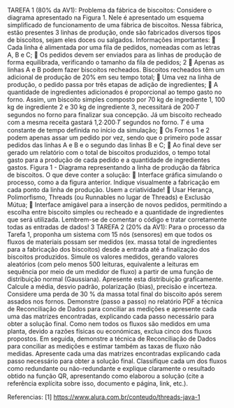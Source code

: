 TAREFA 1 (80% da AV1):
Problema da fábrica de biscoitos:
Considere o diagrama apresentado na Figura 1. Nele é apresentado um esquema simplificado de funcionamento de uma fábrica de biscoitos. Nessa fábrica, estão presentes 3 linhas de produção, onde são fabricados diversos tipos de biscoitos, sejam eles doces ou salgados. Informações importantes:
 Cada linha é alimentada por uma fila de pedidos, nomeadas com as letras A, B e C;
 Os pedidos devem ser enviados para as linhas de produção de forma equilibrada, verificando o tamanho da fila de pedidos;
2
 Apenas as linhas A e B podem fazer biscoitos recheados. Biscoitos recheados têm um adicional de produção de 20% em seu tempo total;
 Uma vez na linha de produção, o pedido passa por três etapas de adição de ingredientes;
 A quantidade de ingredientes adicionados é proporcional ao tempo gasto no forno. Assim, um biscoito simples composto por 70 kg de ingrediente 1, 100 kg de ingrediente 2 e 30 kg de ingrediente 3, necessitará de 200∙𝑇 segundos no forno para finalizar sua concepção. Já um biscoito recheado com a mesma receita gastará 1,2∙200∙𝑇 segundos no forno. 𝑇 é uma constante de tempo definida no início da simulação;
 Os Fornos 1 e 2 podem apenas assar um pedido por vez, sendo que o primeiro pode assar pedidos das linhas A e B e o segundo das linhas B e C;
 Ao final deve ser gerado um relatório com o total de biscoitos produzidos, o tempo total gasto para a produção de cada pedido e a quantidade de ingredientes gastos.
Figura 1 - Diagrama representando a linha de produção da fábrica de biscoitos.
O que deve conter a solução:
 Interface gráfica simulando o processo, como a da figura anterior. Indique visualmente a fabricação em cada ponto da linha de produção. Usem a criatividade!
 Usar Herança, Polimorfismo, Threads (ou Runnables no lugar de Threads) e Exclusão Mútua;
 Interface amigável para a inserção de novos pedidos, permitindo a escolha entre biscoito simples ou recheado e a quantidade de ingredientes que será utilizada.
Lembrem-se de comentar o código e tratar corretamente todas as entradas de dados!
3
TAREFA 2 (20% da AV1):
Para o processo da Tarefa 1, proponha um sistema com 15 nós (sensores) em que todos os fluxos de materiais possam ser medidos (ex. massa total de ingredientes para a fabricação dos biscoitos) desde a entrada até a finalização dos biscoitos produzidos. Simule os valores medidos, gerando valores aleatórios (com pelo menos 500 leituras, equivalente a leituras em sequência por meio de um medidor de fluxo) a partir de uma função de distribuição normal (Gaussiana). Apresente esta distribuição graficamente. Calcule a média, desvio padrão, polarização (bias), precisão e incerteza. Considere uma perda de 30 % da massa total final do biscoito após serem assados nos fornos.
Demonstre (passo a passo) no relatório PDF a técnica de Reconciliação de Dados para conciliar as medições e apresente cada uma das matrizes encontradas, explicando cada passo necessário para obter a solução final. Como nem todos os fluxos são medidos em uma planta, devido a razões físicas ou económicas, exclua cinco dos fluxos propostos. Em seguida, demonstre a técnica de Reconciliação de Dados para conciliar as medições e estimar também as taxas de fluxo não medidas. Apresente cada uma das matrizes encontradas explicando cada passo necessário para obter a solução final. Classifique cada um dos fluxos como redundante ou não-redundante e explique claramente o resultado obtido na função QR, apresentando como elaborou a solução (cite a referência explícita sobre isso, documento e página, link, etc.).

Referencias:
[1] https://www.alura.com.br/conteudo/threads-java-1
